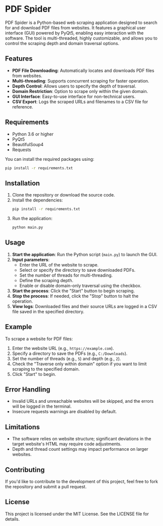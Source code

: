 
# PDF Spider

PDF Spider is a Python-based web scraping application designed to search for and download PDF files from websites. It features a graphical user interface (GUI) powered by PyQt5, enabling easy interaction with the software. The tool is multi-threaded, highly customizable, and allows you to control the scraping depth and domain traversal options.

## Features

- **PDF File Downloading**: Automatically locates and downloads PDF files from websites.
- **Multi-threading**: Supports concurrent scraping for faster operation.
- **Depth Control**: Allows users to specify the depth of traversal.
- **Domain Restriction**: Option to scrape only within the given domain.
- **GUI Interface**: Easy-to-use interface for non-technical users.
- **CSV Export**: Logs the scraped URLs and filenames to a CSV file for reference.

## Requirements

- Python 3.6 or higher
- PyQt5
- BeautifulSoup4
- Requests

You can install the required packages using:
```bash
pip install -r requirements.txt
```

## Installation

1. Clone the repository or download the source code.
2. Install the dependencies:
   ```bash
   pip install -r requirements.txt
   ```
3. Run the application:
   ```bash
   python main.py
   ```

## Usage

1. **Start the application**: Run the Python script (`main.py`) to launch the GUI.
2. **Input parameters**:
   - Enter the URL of the website to scrape.
   - Select or specify the directory to save downloaded PDFs.
   - Set the number of threads for multi-threading.
   - Define the scraping depth.
   - Enable or disable domain-only traversal using the checkbox.
3. **Start the process**: Click the "Start" button to begin scraping.
4. **Stop the process**: If needed, click the "Stop" button to halt the operation.
5. **View logs**: Downloaded files and their source URLs are logged in a CSV file saved in the specified directory.

## Example

To scrape a website for PDF files:

1. Enter the website URL (e.g., `https://example.com`).
2. Specify a directory to save the PDFs (e.g., `C:/Downloads`).
3. Set the number of threads (e.g., `5`) and depth (e.g., `2`).
4. Check the "Traverse only within domain" option if you want to limit scraping to the specified domain.
5. Click "Start" to begin.

## Error Handling

- Invalid URLs and unreachable websites will be skipped, and the errors will be logged in the terminal.
- Insecure requests warnings are disabled by default.

## Limitations

- The software relies on website structure; significant deviations in the target website's HTML may require code adjustments.
- Depth and thread count settings may impact performance on larger websites.

## Contributing

If you'd like to contribute to the development of this project, feel free to fork the repository and submit a pull request.

## License

This project is licensed under the MIT License. See the LICENSE file for details.
